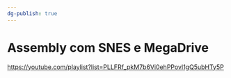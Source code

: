 ```yaml
---
dg-publish: true
---
```

# Assembly com SNES e MegaDrive

<https://youtube.com/playlist?list=PLLFRf_pkM7b6Vi0ehPPovl1gQ5ubHTy5P>

